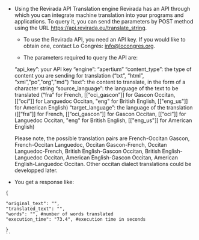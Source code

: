 * Using the Revirada API
  Translation engine
  Revirada has an API through which you can integrate machine translation into your programs and applications. 
  To query it, you can send the parameters by POST method using the URL https://api.revirada.eu/translate_string.

  * To use the Revirada API, you need an API key. 
   If you would like to obtain one, contact Lo Congrès: info@locongres.org.

  * The parameters required to query the API are:

   “api_key”: your API key
   “engine”: “apertium”
   “content_type”: the type of content you are sending for translation (“txt”, “html”, “xml”,"po","org","md")
   “text”: the content to translate, in the form of a character string
   “source_language”: the language of the text to be translated (“fra” for French, [[“oci_gascon”]] for Gascon Occitan, [[“oci”]] for Languedoc Occitan, "eng" for British English, [["eng_us"]] for American English)
   “target_language”: the language of the translation ([[“fra”]] for French, [[“oci_gascon”]] for Gascon Occitan, [[“oci”]] for Languedoc Occitan, "eng" for British English, [["eng_us"]] for American English)

   Please note, the possible translation pairs are French-Occitan Gascon, French-Occitan Languedoc, Occitan Gascon-French, Occitan Languedoc-French, British English-Gascon Occitan, British English-Languedoc Occitan, American English-Gascon Occitan, American English-Languedoc Occitan.
   Other occitan dialect translations could be developped later.

* You get a response like:

```
{

"original_text": "",
"translated_text": "",
"words": "", #number of words translated
"execution_time": "73.4", #execution time in seconds

}
``
